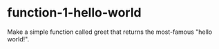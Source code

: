 # function-1-hello-world
Make a simple function called greet that returns the most-famous "hello world!".
